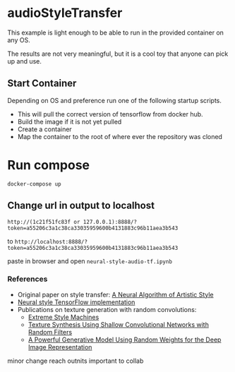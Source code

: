 # audioStyleTransfer

This example is light enough to be able to run in the provided container on any OS.

The results are not very meaningful, but it is a cool toy that anyone can pick up and use. 



## Start Container
Depending on OS and preference run one of the following startup scripts.
* This will pull the correct version of tensorflow from docker hub.
* Build the image if it is not yet pulled 
* Create a container 
* Map the container to the root of where ever the repository was cloned 


# Run compose
`docker-compose up`



## Change url in output to localhost

`http://(1c21f51fc83f or 127.0.0.1):8888/?token=a55206c3a1c38ca33035959600b4131883c96b11aea3b543 `

to
`http://localhost:8888/?token=a55206c3a1c38ca33035959600b4131883c96b11aea3b543`

paste in browser and open `neural-style-audio-tf.ipynb`


### References
- Original paper on style transfer:
[A Neural Algorithm of Artistic Style](https://arxiv.org/abs/1508.06576)
- [Neural style TensorFlow implementation](https://github.com/anishathalye/neural-style)
- Publications on texture generation with random convolutions:
  - [Extreme Style Machines](https://nucl.ai/blog/extreme-style-machines/)
  - [Texture Synthesis Using Shallow Convolutional Networks with Random Filters](https://arxiv.org/abs/1606.00021)
  - [A Powerful Generative Model Using Random Weights for the Deep Image Representation](https://arxiv.org/pdf/1606.04801)


minor change reach outnits important to collab


